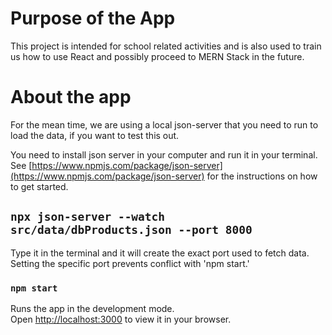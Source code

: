 # Purpose of the App

This project is intended for school related activities and is also used to train us how to use React and possibly proceed to MERN Stack in the future. 

# About the app

For the mean time, we are using a local json-server that you need to run to load the data, if you want to test this out.

You need to install json server in your computer and run it in your terminal.\
See [https://www.npmjs.com/package/json-server](https://www.npmjs.com/package/json-server) for the instructions on how to get started.


## `npx json-server --watch src/data/dbProducts.json --port 8000`

Type it in the terminal and it will create the exact port used to fetch data. Setting the specific port prevents conflict with 'npm start.'


### `npm start`

Runs the app in the development mode.\
Open [http://localhost:3000](http://localhost:3000) to view it in your browser.
